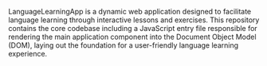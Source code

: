 LanguageLearningApp is a dynamic web application designed to facilitate language learning through interactive lessons and exercises. This repository contains the core codebase including a JavaScript entry file responsible for rendering the main application component into the Document Object Model (DOM), laying out the foundation for a user-friendly language learning experience.